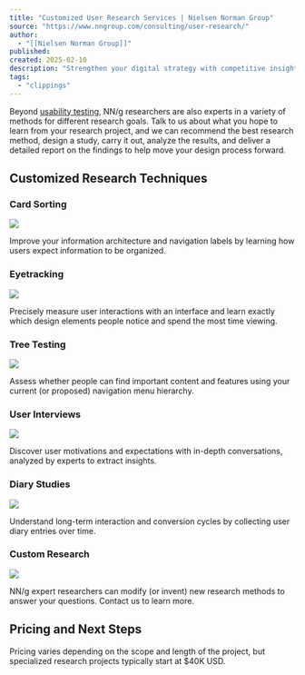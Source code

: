 ```yaml
---
title: "Customized User Research Services | Nielsen Norman Group"
source: "https://www.nngroup.com/consulting/user-research/"
author:
  - "[[Nielsen Norman Group]]"
published:
created: 2025-02-10
description: "Strengthen your digital strategy with competitive insight. We use proven methods to deliver insights about both high-level and detailed UX design challenges."
tags:
  - "clippings"
---
```

Beyond [usability testing](https://www.nngroup.com/consulting/user-testing/), NN/g researchers are also experts in a variety of methods for different research goals. Talk to us about what you hope to learn from your research project, and we can recommend the best research method, design a study, carry it out, analyze the results, and deliver a detailed report on the findings to help move your design process forward.

## Customized Research Techniques

### Card Sorting

![](https://media.nngroup.com/media/pagebits/data/images/Icons-11-compressor.png)

Improve your information architecture and navigation labels by learning how users expect information to be organized.

### Eyetracking

![](https://media.nngroup.com/media/pagebits/data/images/Icons-12-compressor.png)

Precisely measure user interactions with an interface and learn exactly which design elements people notice and spend the most time viewing.

### Tree Testing

![](https://media.nngroup.com/media/pagebits/data/images/Icons-13-compressor.png)

Assess whether people can find important content and features using your current (or proposed) navigation menu hierarchy.

### User Interviews

![](https://media.nngroup.com/media/pagebits/data/images/Icons-14-compressor.png)

Discover user motivations and expectations with in-depth conversations, analyzed by experts to extract insights.

### Diary Studies

![](https://media.nngroup.com/media/pagebits/data/images/Icons-15-compressor.png)

Understand long-term interaction and conversion cycles by collecting user diary entries over time.

### Custom Research

![](https://media.nngroup.com/media/pagebits/data/images/Icons-16-compressor.png)

NN/g expert researchers can modify (or invent) new research methods to answer your questions. Contact us to learn more.

## Pricing and Next Steps

Pricing varies depending on the scope and length of the project, but specialized research projects typically start at $40K USD.